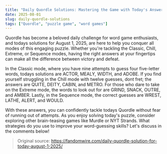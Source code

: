 ```yaml
---
title: "Daily Quordle Solutions: Mastering the Game with Today's Answers"
date: 2025-08-01
slug: daily-quordle-solutions
tags: ["Quordle", "puzzle game", "word games"]
---
```


Quordle has become a beloved daily challenge for word game enthusiasts, and todays solutions for August 1, 2025, are here to help you conquer all modes of this engaging puzzle. Whether you're tackling the Classic, Chill, Extreme, or Sequence modes, having the right answers at your fingertips can make all the difference between victory and defeat.

In the Classic mode, where you have nine attempts to guess four five-letter words, todays solutions are ACTOR, MEALY, WIDTH, and ADOBE. If you find yourself struggling in the Chill mode with twelve guesses, dont fret; the answers are QUITE, DEITY, CABIN, and METRO. For those who dare to take on the Extreme mode, the words to look out for are GRIND, SNACK, OUTRE, and AMBER. Lastly, in the Sequence mode, the correct guesses are WREST, LATHE, ALERT, and WOULD.

With these answers, you can confidently tackle todays Quordle without fear of running out of attempts. As you enjoy solving today's puzzle, consider exploring other brain-teasing games like Murdle or NYT Strands. What strategies do you use to improve your word-guessing skills? Let's discuss in the comments below!
> Original source: https://fandomwire.com/daily-quordle-solution-for-today-august-1-2025/